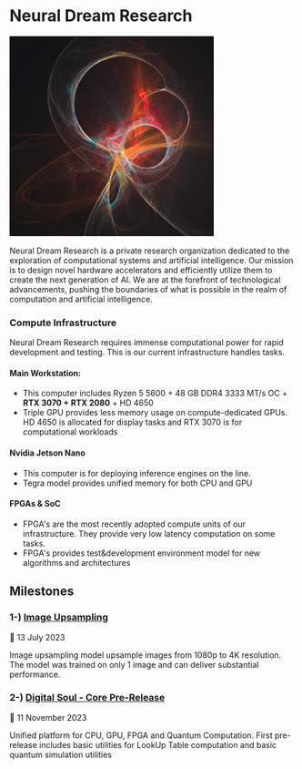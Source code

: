 # Neural Dream Research

![Image](https://github.com/NeuralDreamResearch/NeuralDream/blob/main/NeuralDream%20-%20logo.png?raw=true)

Neural Dream Research is a private research organization dedicated to the exploration of computational systems and artificial intelligence. Our mission is to design novel hardware accelerators and efficiently utilize them to create the next generation of AI. We are at the forefront of technological advancements, pushing the boundaries of what is possible in the realm of computation and artificial intelligence.

### Compute Infrastructure
   Neural Dream Research requires immense computational power for rapid development and testing. This is our current infrastructure handles tasks.
#### Main Workstation:
- This computer includes Ryzen 5 5600 + 48 GB DDR4 3333 MT/s OC + **RTX 3070 + RTX 2080** + HD 4650
- Triple GPU provides less memory usage on compute-dedicated GPUs. HD 4650 is allocated for display tasks and RTX 3070 is for computational workloads
#### Nvidia Jetson Nano
- This computer is for deploying inference engines on the line.
- Tegra model provides unified memory for both CPU and GPU
#### FPGAs & SoC
- FPGA's are the most recently adopted compute units of our infrastructure. They provide very low latency computation on some tasks.
- FPGA's provides test&development environment model for new algorithms and architectures

## Milestones
### 1-) [Image Upsampling](https://github.com/NeuralDreamResearch/ImageUpsampling)
📅 13 July 2023

Image upsampling model upsample images from 1080p to 4K resolution. The model was trained on only 1 image and can deliver substantial performance.

### 2-) [Digital Soul - Core Pre-Release](https://github.com/NeuralDreamResearch/DigitalSoul)
📅 11 November 2023

Unified platform for CPU, GPU, FPGA and Quantum Computation. First pre-release includes basic utilities for LookUp Table computation and basic quantum simulation utilities
